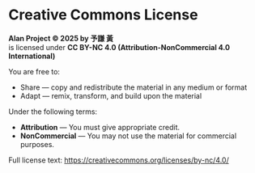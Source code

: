 # Creative Commons License

**Alan Project © 2025 by 予謙 黃**  
is licensed under **CC BY-NC 4.0 (Attribution-NonCommercial 4.0 International)**

You are free to:
- Share — copy and redistribute the material in any medium or format
- Adapt — remix, transform, and build upon the material

Under the following terms:
- **Attribution** — You must give appropriate credit.
- **NonCommercial** — You may not use the material for commercial purposes.

Full license text: https://creativecommons.org/licenses/by-nc/4.0/

